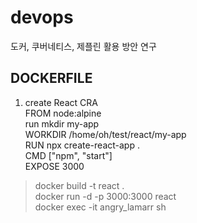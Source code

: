 # devops
도커, 쿠버네티스, 제플린 활용 방안 연구  

## DOCKERFILE
1. create React CRA  
FROM node:alpine  
run mkdir my-app  
WORKDIR /home/oh/test/react/my-app  
RUN npx create-react-app .  
CMD ["npm", "start"]  
EXPOSE 3000  

> docker build -t react .  
> docker run -d -p 3000:3000 react  
> docker exec -it angry_lamarr sh  
